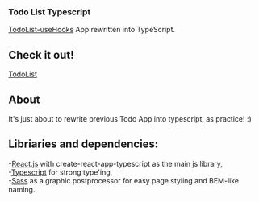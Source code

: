 ### Todo List Typescript

[TodoList-useHooks](https://github.com/DariuszSikorra/TodoList-useHooks) App rewritten into TypeScript.

## Check it out!

[TodoList](https://dariuszsikorra.github.io/TodoList-Typescript/)

## About

It's just about to rewrite previous Todo App into typescript, as practice! :) <br/>


## Libriaries and dependencies:

-[React.js](https://reactjs.org) with create-react-app-typescript as the main js library,<br/>
-[Typescript](https://www.typescriptlang.org/) for strong type'ing, <br/>
-[Sass](https://sass-lang.com) as a graphic postprocessor for easy page styling and BEM-like naming.